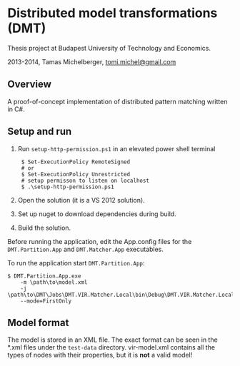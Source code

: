 # Distributed model transformations (DMT)

Thesis project at Budapest University of Technology and Economics.

2013-2014, Tamas Michelberger, tomi.michel@gmail.com

## Overview

A proof-of-concept implementation of distributed pattern matching written in C#.

## Setup and run

1. Run `setup-http-permission.ps1` in an elevated power shell terminal

		$ Set-ExecutionPolicy RemoteSigned
		# or
		$ Set-ExecutionPolicy Unrestricted
		# setup permisson to listen on localhost
		$ .\setup-http-permission.ps1

2. Open the solution (it is a VS 2012 solution).
3. Set up nuget to download dependencies during build.
4. Build the solution.

Before running the application, edit the App.config files for the `DMT.Partition.App` and `DMT.Matcher.App` executables.

To run the application start `DMT.Partition.App`:

	$ DMT.Partition.App.exe
		-m \path\to\model.xml
		-j \path\to\DMT\Jobs\DMT.VIR.Matcher.Local\bin\Debug\DMT.VIR.Matcher.Local.dll
		--mode=FirstOnly

## Model format

The model is stored in an XML file. The exact format can be seen in the *.xml files under the `test-data` directory.
vir-model.xml contains all the types of nodes with their properties, but it is **not** a valid model!